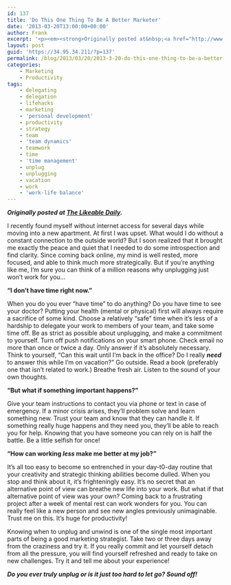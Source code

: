 ```yaml
---
id: 137
title: 'Do This One Thing To Be A Better Marketer'
date: '2013-03-20T13:00:00+00:00'
author: Frank
excerpt: '<p><em><strong>Originally posted at&nbsp;<a href="http://www.likeable.com/blog/2013/03/do-this-one-thing-to-be-a-better-marketer/">The Likeable Daily</a>.</strong></em></p><p>I recently found myself without internet access for several days while moving into a new apartment. At first I was upset. What would I do without a constant connection to the outside world? But I soon realized that it brought me exactly the peace and quiet that I needed to do some introspection and find clarity. Since coming back online, my mind is well rested, more focused, and able to think much more strategically. But if you’re anything like me, I’m sure you can think of a million reasons why unplugging just won’t work for you…</p>'
layout: post
guid: 'https://34.95.34.211/?p=137'
permalink: /blog/2013/03/20/2013-3-20-do-this-one-thing-to-be-a-better-marketer/
categories:
    - Marketing
    - Productivity
tags:
    - delegating
    - delegation
    - lifehacks
    - marketing
    - 'personal development'
    - productivity
    - strategy
    - team
    - 'team dynamics'
    - teamwork
    - time
    - 'time management'
    - unplug
    - unplugging
    - vacation
    - work
    - 'work-life balance'
---
```


***Originally posted at [The Likeable Daily](http://www.likeable.com/blog/2013/03/do-this-one-thing-to-be-a-better-marketer/).***

I recently found myself without internet access for several days while moving into a new apartment. At first I was upset. What would I do without a constant connection to the outside world? But I soon realized that it brought me exactly the peace and quiet that I needed to do some introspection and find clarity. Since coming back online, my mind is well rested, more focused, and able to think much more strategically. But if you’re anything like me, I’m sure you can think of a million reasons why unplugging just won’t work for you…

**“I don’t have time right now.”**

When you do you ever “have time” to do anything? Do you have time to see your doctor? Putting your health (mental or physical) first will always require a sacrifice of some kind. Choose a relatively “safe” time when it’s less of a hardship to delegate your work to members of your team, and take some time off. Be as strict as possible about unplugging, and make a commitment to yourself. Turn off push notifications on your smart phone. Check email no more than once or twice a day. Only answer if it’s absolutely necessary. Think to yourself, “Can this wait until I’m back in the office? Do I really ***need*** to answer this while I’m on vacation?” Go outside. Read a book (preferably one that isn’t related to work.) Breathe fresh air. Listen to the sound of your own thoughts.

**“But what if something important happens?”**

Give your team instructions to contact you via phone or text in case of emergency. If a minor crisis arises, they’ll problem solve and learn something new. Trust your team and know that they can handle it. If something really huge happens and they need you, they’ll be able to reach you for help. Knowing that you have someone you can rely on is half the battle. Be a little selfish for once!

**“How can working *less* make me better at my job?”**

It’s all too easy to become so entrenched in your day-t0-day routine that your creativity and strategic thinking abilities become dulled. When you stop and think about it, it’s frighteningly easy. It’s no secret that an alternative point of view can breathe new life into your work. But what if that alternative point of view was your own? Coming back to a frustrating project after a week of mental rest can work wonders for you. You can really feel like a new person and see new angles previously unimaginable. Trust me on this. It’s huge for productivity!

Knowing when to unplug and unwind is one of the single most important parts of being a good marketing strategist. Take two or three days away from the craziness and try it. If you really commit and let yourself detach from all the pressure, you will find yourself refreshed and ready to take on new challenges. Try it and tell me about your experience!

***Do you ever truly unplug or is it just too hard to let go? Sound off!***